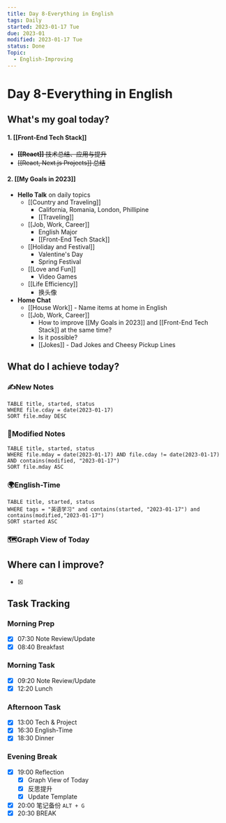 ```yaml
---
title: Day 8-Everything in English
tags: Daily
started: 2023-01-17 Tue
due: 2023-01
modified: 2023-01-17 Tue
status: Done
Topic:
  - English-Improving
---
```

# Day 8-Everything in English
## What's my goal today?
#### 1. [[Front-End Tech Stack]]
- ~~**[[React]]** 技术总结、应用与提升~~
- ~~[[React, Next.js Projects]] 总结~~
#### 2. [[My Goals in 2023]]
- **Hello Talk** on daily topics 
	- [[Country and Traveling]] 
		- California, Romania, London, Phillipine
		- [[Traveling]]
	- [[Job, Work, Career]]  
		- English Major
		- [[Front-End Tech Stack]] 
	- [[Holiday and Festival]] 
		- Valentine's Day
		- Spring Festival
	- [[Love and Fun]] 
		- Video Games
	- [[Life Efficiency]]
		- 换头像
- **Home Chat**
	- [[House Work]] - Name items at home in English
	- [[Job, Work, Career]] 
		-  How to improve [[My Goals in 2023]] and [[Front-End Tech Stack]] at the same time?
		- Is it possible?
		- [[Jokes]] - Dad Jokes and Cheesy Pickup Lines 

## What do I achieve today?
### ✍️New Notes
```dataview
TABLE title, started, status
WHERE file.cday = date(2023-01-17)
SORT file.mday DESC
```

### 📝Modified Notes

```dataview
TABLE title, started, status
WHERE file.mday = date(2023-01-17) AND file.cday != date(2023-01-17) AND contains(modified, "2023-01-17")
SORT file.mday ASC
```
### 🌍English-Time
```dataview
TABLE title, started, status
WHERE tags = "英语学习" and contains(started, "2023-01-17") and contains(modified,"2023-01-17") 
SORT started ASC
```


### 🗺️Graph View of Today

## Where can I improve?
- [x] 
## Task Tracking
### Morning Prep
- [x] 07:30 Note Review/Update
- [x] 08:40 Breakfast
### Morning Task
- [x] 09:20 Note Review/Update
- [x] 12:20 Lunch
### Afternoon Task
- [x] 13:00 Tech & Project
- [x] 16:30 English-Time
- [x] 18:30 Dinner
### Evening Break
- [x] 19:00 Reflection
	- [x] Graph View of Today
	- [x] 反思提升
	- [x] Update Template 
- [x] 20:00 笔记备份 `ALT + G`
- [x] 20:30 BREAK
